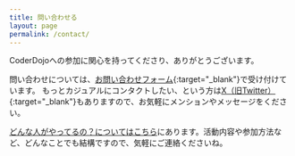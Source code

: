 ```yaml
---
title: 問い合わせる
layout: page
permalink: /contact/
---		
```

CoderDojoへの参加に関心を持ってくださり、ありがとうございます。

問い合わせについては、[お問い合わせフォーム](https://forms.gle/tYBwSvrEiEYujNNa7){:target="_blank"}で受け付けています。
もっとカジュアルにコンタクトしたい、という方は[X（旧Twitter）](https://x.com/CoderDojoNara){:target="_blank"}もありますので、お気軽にメンションやメッセージをください。

[どんな人がやってるの？についてはこちら](/staff/)にあります。活動内容や参加方法など、どんなことでも結構ですので、気軽にご連絡くださいね。
